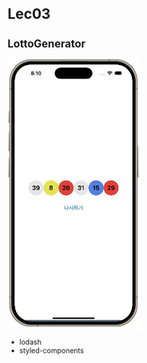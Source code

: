 # Lec03

## LottoGenerator
![alt text](./snack-LottoGenerator/snack-LottoGenerator.JPG)

- lodash
- styled-components